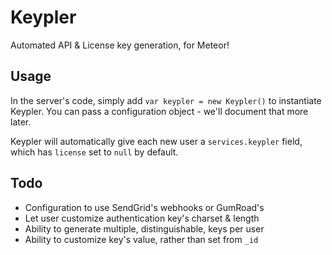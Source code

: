 # Keypler

Automated API & License key generation, for Meteor!

## Usage

In the server's code, simply add `var keypler = new Keypler()` to instantiate Keypler. You can pass a configuration object - we'll document that more later.

Keypler will automatically give each new user a `services.keypler` field, which has `license` set to `null` by default.

## Todo

* Configuration to use SendGrid's webhooks or GumRoad's
* Let user customize authentication key's charset & length
* Ability to generate multiple, distinguishable, keys per user
* Ability to customize key's value, rather than set from `_id`